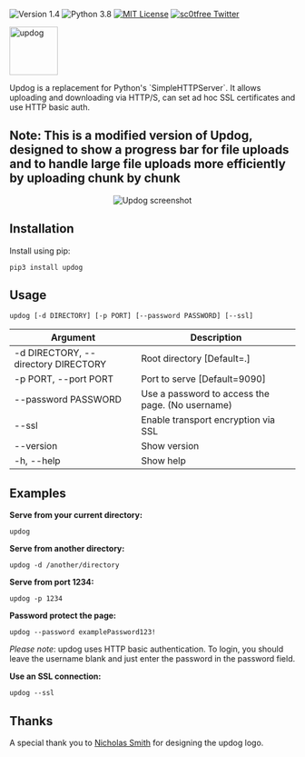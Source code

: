 ![Version 1.4](http://img.shields.io/badge/version-v1.4-green.svg)
![Python 3.8](http://img.shields.io/badge/python-3.8-blue.svg)
[![MIT License](http://img.shields.io/badge/license-MIT%20License-blue.svg)](https://github.com/sc0tfree/updog/blob/master/LICENSE)
[![sc0tfree Twitter](http://img.shields.io/twitter/url/http/shields.io.svg?style=social&label=Follow)](https://twitter.com/sc0tfree)

<p>
  <img src="https://sc0tfree.squarespace.com/s/updog.png" width=85px alt="updog"/>
</p>
Updog is a replacement for Python's `SimpleHTTPServer`. 
It allows uploading and downloading via HTTP/S, 
can set ad hoc SSL certificates and use HTTP basic auth.


## Note: This is a modified version of Updog, designed to show a progress bar for file uploads and to handle large file uploads more efficiently by uploading chunk by chunk

<p align="center">
  <img src="https://sc0tfree.squarespace.com/s/updog-screenshot.png" alt="Updog screenshot"/>
</p>

## Installation

Install using pip:

`pip3 install updog`

## Usage

`updog [-d DIRECTORY] [-p PORT] [--password PASSWORD] [--ssl]`

| Argument                            | Description                                      |
|-------------------------------------|--------------------------------------------------| 
| -d DIRECTORY, --directory DIRECTORY | Root directory [Default=.]                       | 
| -p PORT, --port PORT                | Port to serve [Default=9090]                     |
| --password PASSWORD                 | Use a password to access the page. (No username) |
| --ssl                               | Enable transport encryption via SSL              |
| --version                           | Show version                                     |
| -h, --help                          | Show help                                        |

## Examples

**Serve from your current directory:**

`updog`

**Serve from another directory:**

`updog -d /another/directory`

**Serve from port 1234:**

`updog -p 1234`

**Password protect the page:**

`updog --password examplePassword123!`

*Please note*: updog uses HTTP basic authentication.
To login, you should leave the username blank and just
enter the password in the password field.

**Use an SSL connection:**

`updog --ssl`

## Thanks

A special thank you to [Nicholas Smith](http://nixmith.com) for
designing the updog logo.
